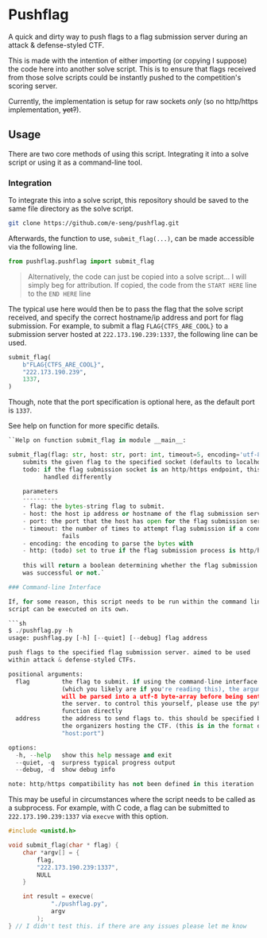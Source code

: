 # Pushflag

A quick and dirty way to push flags to a flag submission server during an attack
& defense-styled CTF.

This is made with the intention of either importing (or copying I suppose) the
code here into another solve script. This is to ensure that flags received from
those solve scripts could be instantly pushed to the competition's scoring
server.

Currently, the implementation is setup for raw sockets *only* (so no http/https
        implementation, ~~yet?~~).

## Usage

There are two core methods of using this script. Integrating it into a solve
script or using it as a command-line tool.

### Integration

To integrate this into a solve script, this repository should be saved to the
same file directory as the solve script.

```sh
git clone https://github.com/e-seng/pushflag.git
```

Afterwards, the function to use, `submit_flag(...)`, can be made accessible via
the following line.

```py
from pushflag.pushflag import submit_flag
```

> Alternatively, the code can just be copied into a solve script... I will
> simply beg for attribution. If copied, the code from the `START HERE` line to
> the `END HERE` line

The typical use here would then be to pass the flag that the solve script
received, and specify the correct hostname/ip address and port for flag
submission. For example, to submit a flag `FLAG{CTFS_ARE_COOL}` to a submission
server hosted at `222.173.190.239:1337`, the following line can be used.

```py
submit_flag(
    b"FLAG{CTFS_ARE_COOL}",
    "222.173.190.239",
    1337,
)
```

Though, note that the port specification is optional here, as the default port
is `1337`.

See help on function for more specific details.

```py
``Help on function submit_flag in module __main__:

submit_flag(flag: str, host: str, port: int, timeout=5, encoding='utf-8', http=False, debug=False, verbose=True) -> bool
    submits the given flag to the specified socket (defaults to localhost:1337).
    todo: if the flag submission socket is an http/https endpoint, this will be
          handled differently
    
    parameters
    ----------
    - flag: the bytes-string flag to submit.
    - host: the host ip address or hostname of the flag submission server.
    - port: the port that the host has open for the flag submission server.
    - timeout: the number of times to attempt flag submission if a connection
               fails
    - encoding: the encoding to parse the bytes with
    - http: (todo) set to true if the flag submission process is http/https based
    
    this will return a boolean determining whether the flag submission process
    was successful or not.`

### Command-line Interface

If, for some reason, this script needs to be run within the command line, the
script can be executed on its own.

```sh
$ ./pushflag.py -h
usage: pushflag.py [-h] [--quiet] [--debug] flag address

push flags to the specified flag submission server. aimed to be used
within attack & defense-styled CTFs.

positional arguments:
  flag         the flag to submit. if using the command-line interface
               (which you likely are if you're reading this), the argument
               will be parsed into a utf-8 byte-array before being sent to
               the server. to control this yourself, please use the python
               function directly
  address      the address to send flags to. this should be specified by
               the organizers hosting the CTF. (this is in the format of
               "host:port")

options:
  -h, --help   show this help message and exit
  --quiet, -q  surpress typical progress output
  --debug, -d  show debug info

note: http/https compatibility has not been defined in this iteration
```

This may be useful in circumstances where the script needs to be called as a
subprocess. For example, with C code, a flag can be submitted to
`222.173.190.239:1337` via `execve` with this option.

```c
#include <unistd.h>

void submit_flag(char * flag) {
    char *argv[] = {
        flag,
        "222.173.190.239:1337",
        NULL
    }

    int result = execve(
            "./pushflag.py",
            argv
        );
} // I didn't test this. if there are any issues please let me know
```
